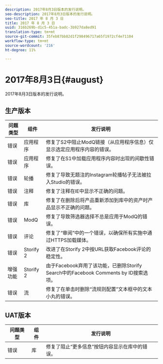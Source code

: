 ```yaml
---
description: 2017年8月3日版本的发行说明。
seo-description: 2017年8月3日版本的发行说明。
seo-title: 2017 年 8 月 3 日
title: 2017 年 8 月 3 日
uuid: 316b269b-d1c5-451a-badc-3b927da8ed91
translation-type: tm+mt
source-git-commit: 35feb87bb82d1f298496717a65f1972cf4e71104
workflow-type: tm+mt
source-wordcount: '216'
ht-degree: 11%

---
```



# 2017年8月3日{#august}

2017年8月3日版本的发行说明。

## 生产版本

| **问题类型** | **组件** | **发行说明** |
|---|---|---|
| 错误 | 应用程序 | 修复了S2中阻止ModQ链接（从应用程序信息）仅显示选定应用程序内容的错误。 |
| 错误 | 应用程序 | 修复了在S1中加载应用程序内容时出现的间歇性错误。 |
| 错误 | 轮播 | 修复了导致无题注的Instagram轮播帖子无法被拉入Studio的错误。 |
| 错误 | 注释 | 修复了注释在IE中显示不正确的问题。 |
| 错误 | 库 | 修复了在删除后将产品重新添加到库中的资产时产品显示不正确的问题。 |
| 错误 | ModQ | 修复了导致筛选器选择不总是应用于ModQ的错误。 |
| 错误 | 评论 | 修复了“审阅”中的一个错误，以确保所有实施中通过HTTPS加载媒体。 |
| 错误 | Storify 2 | 改进了在Storify 2中按URL获取Facebook评论的稳定性。 |
| 增强功能 | Storify 2 | 由于Facebook弃用了该功能，已删除Storify Search中的Facebook Comments by ID搜索选项。 |
| 错误 | 流 | 修复了在单击时删除“流规则配置”文本框中的文本小丸的错误。 |

## UAT版本

| **问题类型** | **组件** | **发行说明** |
|---|---|---|
| 错误 | 库 | 修复了阻止“更多信息”按钮内容显示在库中的错误。 |

